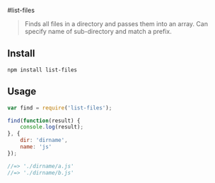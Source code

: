#list-files

> Finds all files in a directory and passes them into an array.
> Can specify name of sub-directory and match a prefix.

## Install

```
npm install list-files
```

## Usage

```js
var find = require('list-files');

find(function(result) {
    console.log(result);
}, {
    dir: 'dirname',
    name: 'js'
});

//=> './dirname/a.js'
//=> './dirname/b.js'
